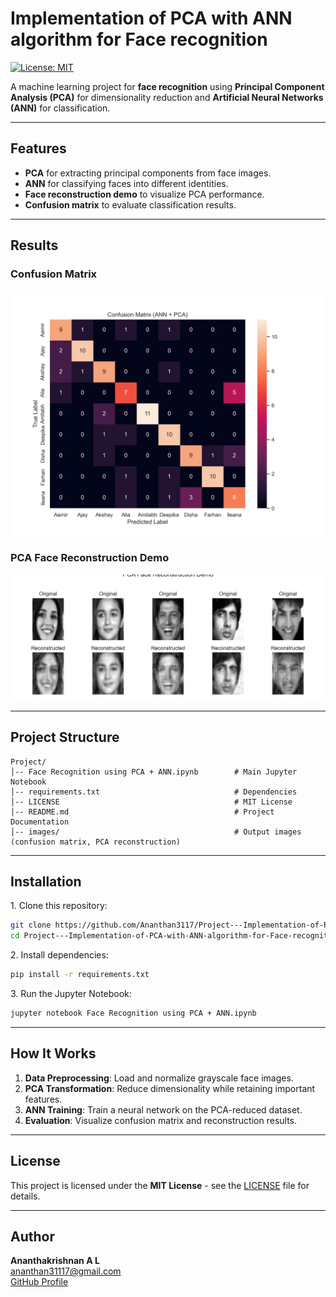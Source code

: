 # Implementation of PCA with ANN algorithm for Face recognition

[![License: MIT](https://img.shields.io/badge/License-MIT-yellow.svg)](LICENSE)

A machine learning project for **face recognition** using **Principal Component Analysis (PCA)** for dimensionality reduction and **Artificial Neural Networks (ANN)** for classification.

---

##  Features
- **PCA** for extracting principal components from face images.
- **ANN** for classifying faces into different identities.
- **Face reconstruction demo** to visualize PCA performance.
- **Confusion matrix** to evaluate classification results.

---

##  Results

### Confusion Matrix
![Confusion Matrix](confusion_matrix.png)

### PCA Face Reconstruction Demo
![PCA Reconstruction](pca_reconstruction.png)

---

##  Project Structure
```
Project/
│-- Face Recognition using PCA + ANN.ipynb        # Main Jupyter Notebook
│-- requirements.txt                              # Dependencies
│-- LICENSE                                       # MIT License
│-- README.md                                     # Project Documentation
│-- images/                                       # Output images (confusion matrix, PCA reconstruction)
```

---

##  Installation

1️. Clone this repository:
```bash
git clone https://github.com/Ananthan3117/Project---Implementation-of-PCA-with-ANN-algorithm-for-Face-recognition.git
cd Project---Implementation-of-PCA-with-ANN-algorithm-for-Face-recognition
```

2️. Install dependencies:
```bash
pip install -r requirements.txt
```

️3. Run the Jupyter Notebook:
```bash
jupyter notebook Face Recognition using PCA + ANN.ipynb
```

---

##  How It Works
1. **Data Preprocessing**: Load and normalize grayscale face images.
2. **PCA Transformation**: Reduce dimensionality while retaining important features.
3. **ANN Training**: Train a neural network on the PCA-reduced dataset.
4. **Evaluation**: Visualize confusion matrix and reconstruction results.

---

##  License
This project is licensed under the **MIT License** - see the [LICENSE](LICENSE) file for details.

---

##  Author
**Ananthakrishnan A L**  
ananthan31117@gmail.com  
[GitHub Profile](https://github.com/yourusername)
